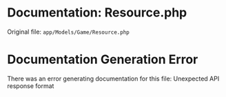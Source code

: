# Documentation: Resource.php

Original file: `app/Models/Game/Resource.php`

# Documentation Generation Error

There was an error generating documentation for this file: Unexpected API response format